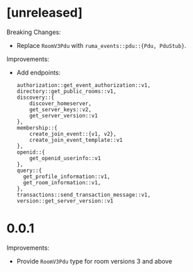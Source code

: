 # [unreleased]

Breaking Changes:

* Replace `RoomV3Pdu` with `ruma_events::pdu::{Pdu, PduStub}`.

Improvements:

* Add endpoints:
    ```
    authorization::get_event_authorization::v1,
    directory::get_public_rooms::v1,
    discovery::{
        discover_homeserver,
        get_server_keys::v2,
        get_server_version::v1
    },
    membership::{
        create_join_event::{v1, v2},
        create_join_event_template::v1
    },
    openid::{
        get_openid_userinfo::v1
    },
    query::{
      get_profile_information::v1,
      get_room_information::v1,
    },
    transactions::send_transaction_message::v1,
    version::get_server_version::v1
    ```

# 0.0.1

Improvements:

* Provide `RoomV3Pdu` type for room versions 3 and above
